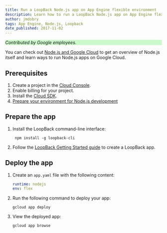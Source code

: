 ```yaml
---
title: Run a LoopBack Node.js app on App Engine flexible environment
description: Learn how to run a LoopBack Node.js app on App Engine flexible environment.
author: jmdobry
tags: App Engine, Node.js, Loopback
date_published: 2017-11-02
---
```


<p style="background-color:#CAFACA;"><i>Contributed by Google employees.</i></p>

You can check out [Node.js and Google Cloud][nodejs-gcp] to get an
overview of Node.js itself and learn ways to run Node.js apps on Google Cloud.

## Prerequisites

1. Create a project in the [Cloud Console](https://console.cloud.google.com/).
1. Enable billing for your project.
1. Install the [Cloud SDK](/sdk/).
1. [Prepare your environment for Node.js development][nodejs]

## Prepare the app

1. Install the LoopBack command-line interface:

        npm install -g loopback-cli

1.  Follow the [LoopBack Getting Started guide](https://loopback.io/doc/en/lb3/Getting-started-with-LoopBack.html)
    to create a LoopBack app.

## Deploy the app

1.  Create an `app.yaml` file with the following content:

    ```yaml
    runtime: nodejs
    env: flex
    ```

1.  Run the following command to deploy your app:

        gcloud app deploy

1.  View the deployed app:

        gcloud app browse

[loopback]: https://loopback.io
[nodejs-gcp]: running-nodejs-on-google-cloud
[nodejs]: /nodejs/docs/setup
